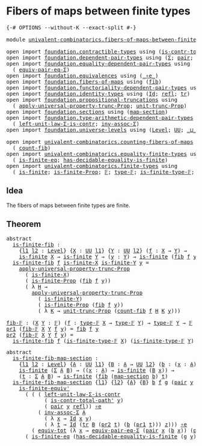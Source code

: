 # Fibers of maps between finite types

<pre class="Agda"><a id="48" class="Symbol">{-#</a> <a id="52" class="Keyword">OPTIONS</a> <a id="60" class="Pragma">--without-K</a> <a id="72" class="Pragma">--exact-split</a> <a id="86" class="Symbol">#-}</a>

<a id="91" class="Keyword">module</a> <a id="98" href="univalent-combinatorics.fibers-of-maps-between-finite-types.html" class="Module">univalent-combinatorics.fibers-of-maps-between-finite-types</a> <a id="158" class="Keyword">where</a>

<a id="165" class="Keyword">open</a> <a id="170" class="Keyword">import</a> <a id="177" href="foundation.contractible-types.html" class="Module">foundation.contractible-types</a> <a id="207" class="Keyword">using</a> <a id="213" class="Symbol">(</a><a id="214" href="foundation-core.contractible-types.html#2189" class="Function">is-contr-total-path&#39;</a><a id="234" class="Symbol">)</a>
<a id="236" class="Keyword">open</a> <a id="241" class="Keyword">import</a> <a id="248" href="foundation.dependent-pair-types.html" class="Module">foundation.dependent-pair-types</a> <a id="280" class="Keyword">using</a> <a id="286" class="Symbol">(</a><a id="287" href="foundation-core.dependent-pair-types.html#502" class="Record">Σ</a><a id="288" class="Symbol">;</a> <a id="290" href="foundation-core.dependent-pair-types.html#575" class="InductiveConstructor">pair</a><a id="294" class="Symbol">;</a> <a id="296" href="foundation-core.dependent-pair-types.html#592" class="Field">pr1</a><a id="299" class="Symbol">;</a> <a id="301" href="foundation-core.dependent-pair-types.html#604" class="Field">pr2</a><a id="304" class="Symbol">)</a>
<a id="306" class="Keyword">open</a> <a id="311" class="Keyword">import</a> <a id="318" href="foundation.equality-dependent-pair-types.html" class="Module">foundation.equality-dependent-pair-types</a> <a id="359" class="Keyword">using</a>
  <a id="367" class="Symbol">(</a> <a id="369" href="foundation.equality-dependent-pair-types.html#2407" class="Function">equiv-pair-eq-Σ</a><a id="384" class="Symbol">)</a>
<a id="386" class="Keyword">open</a> <a id="391" class="Keyword">import</a> <a id="398" href="foundation.equivalences.html" class="Module">foundation.equivalences</a> <a id="422" class="Keyword">using</a> <a id="428" class="Symbol">(</a><a id="429" href="foundation-core.equivalences.html#7843" class="Function Operator">_∘e_</a><a id="433" class="Symbol">)</a>
<a id="435" class="Keyword">open</a> <a id="440" class="Keyword">import</a> <a id="447" href="foundation.fibers-of-maps.html" class="Module">foundation.fibers-of-maps</a> <a id="473" class="Keyword">using</a> <a id="479" class="Symbol">(</a><a id="480" href="foundation-core.fibers-of-maps.html#928" class="Function">fib</a><a id="483" class="Symbol">)</a>
<a id="485" class="Keyword">open</a> <a id="490" class="Keyword">import</a> <a id="497" href="foundation.functoriality-dependent-pair-types.html" class="Module">foundation.functoriality-dependent-pair-types</a> <a id="543" class="Keyword">using</a> <a id="549" class="Symbol">(</a><a id="550" href="foundation-core.functoriality-dependent-pair-types.html#6804" class="Function">equiv-tot</a><a id="559" class="Symbol">)</a>
<a id="561" class="Keyword">open</a> <a id="566" class="Keyword">import</a> <a id="573" href="foundation.identity-types.html" class="Module">foundation.identity-types</a> <a id="599" class="Keyword">using</a> <a id="605" class="Symbol">(</a><a id="606" href="foundation-core.identity-types.html#641" class="Datatype">Id</a><a id="608" class="Symbol">;</a> <a id="610" href="foundation-core.identity-types.html#694" class="InductiveConstructor">refl</a><a id="614" class="Symbol">;</a> <a id="616" href="foundation-core.identity-types.html#4583" class="Function">tr</a><a id="618" class="Symbol">)</a>
<a id="620" class="Keyword">open</a> <a id="625" class="Keyword">import</a> <a id="632" href="foundation.propositional-truncations.html" class="Module">foundation.propositional-truncations</a> <a id="669" class="Keyword">using</a>
  <a id="677" class="Symbol">(</a> <a id="679" href="foundation.propositional-truncations.html#5148" class="Function">apply-universal-property-trunc-Prop</a><a id="714" class="Symbol">;</a> <a id="716" href="foundation.propositional-truncations.html#1756" class="Postulate">unit-trunc-Prop</a><a id="731" class="Symbol">)</a>
<a id="733" class="Keyword">open</a> <a id="738" class="Keyword">import</a> <a id="745" href="foundation.sections.html" class="Module">foundation.sections</a> <a id="765" class="Keyword">using</a> <a id="771" class="Symbol">(</a><a id="772" href="foundation.sections.html#1762" class="Function">map-section</a><a id="783" class="Symbol">)</a>
<a id="785" class="Keyword">open</a> <a id="790" class="Keyword">import</a> <a id="797" href="foundation.type-arithmetic-dependent-pair-types.html" class="Module">foundation.type-arithmetic-dependent-pair-types</a> <a id="845" class="Keyword">using</a>
  <a id="853" class="Symbol">(</a> <a id="855" href="foundation-core.type-arithmetic-dependent-pair-types.html#3077" class="Function">left-unit-law-Σ-is-contr</a><a id="879" class="Symbol">;</a> <a id="881" href="foundation-core.type-arithmetic-dependent-pair-types.html#5795" class="Function">inv-assoc-Σ</a><a id="892" class="Symbol">)</a>
<a id="894" class="Keyword">open</a> <a id="899" class="Keyword">import</a> <a id="906" href="foundation.universe-levels.html" class="Module">foundation.universe-levels</a> <a id="933" class="Keyword">using</a> <a id="939" class="Symbol">(</a><a id="940" href="Agda.Primitive.html#597" class="Postulate">Level</a><a id="945" class="Symbol">;</a> <a id="947" href="foundation-core.universe-levels.html#222" class="Primitive">UU</a><a id="949" class="Symbol">;</a> <a id="951" href="Agda.Primitive.html#810" class="Primitive Operator">_⊔_</a><a id="954" class="Symbol">)</a>

<a id="957" class="Keyword">open</a> <a id="962" class="Keyword">import</a> <a id="969" href="univalent-combinatorics.counting-fibers-of-maps.html" class="Module">univalent-combinatorics.counting-fibers-of-maps</a> <a id="1017" class="Keyword">using</a>
  <a id="1025" class="Symbol">(</a> <a id="1027" href="univalent-combinatorics.counting-fibers-of-maps.html#834" class="Function">count-fib</a><a id="1036" class="Symbol">)</a>
<a id="1038" class="Keyword">open</a> <a id="1043" class="Keyword">import</a> <a id="1050" href="univalent-combinatorics.equality-finite-types.html" class="Module">univalent-combinatorics.equality-finite-types</a> <a id="1096" class="Keyword">using</a>
  <a id="1104" class="Symbol">(</a> <a id="1106" href="univalent-combinatorics.equality-finite-types.html#3302" class="Function">is-finite-eq</a><a id="1118" class="Symbol">;</a> <a id="1120" href="univalent-combinatorics.equality-finite-types.html#1960" class="Function">has-decidable-equality-is-finite</a><a id="1152" class="Symbol">)</a>
<a id="1154" class="Keyword">open</a> <a id="1159" class="Keyword">import</a> <a id="1166" href="univalent-combinatorics.finite-types.html" class="Module">univalent-combinatorics.finite-types</a> <a id="1203" class="Keyword">using</a>
  <a id="1211" class="Symbol">(</a> <a id="1213" href="univalent-combinatorics.finite-types.html#3651" class="Function">is-finite</a><a id="1222" class="Symbol">;</a> <a id="1224" href="univalent-combinatorics.finite-types.html#3560" class="Function">is-finite-Prop</a><a id="1238" class="Symbol">;</a> <a id="1240" href="univalent-combinatorics.finite-types.html#4042" class="Function">𝔽</a><a id="1241" class="Symbol">;</a> <a id="1243" href="univalent-combinatorics.finite-types.html#4090" class="Function">type-𝔽</a><a id="1249" class="Symbol">;</a> <a id="1251" href="univalent-combinatorics.finite-types.html#4141" class="Function">is-finite-type-𝔽</a><a id="1267" class="Symbol">;</a> <a id="1269" href="univalent-combinatorics.finite-types.html#6411" class="Function">is-finite-equiv&#39;</a><a id="1285" class="Symbol">)</a>
</pre>
## Idea

The fibers of maps between finite types are finite.

## Theorem

<pre class="Agda"><a id="1374" class="Keyword">abstract</a>
  <a id="is-finite-fib"></a><a id="1385" href="univalent-combinatorics.fibers-of-maps-between-finite-types.html#1385" class="Function">is-finite-fib</a> <a id="1399" class="Symbol">:</a>
    <a id="1405" class="Symbol">{</a><a id="1406" href="univalent-combinatorics.fibers-of-maps-between-finite-types.html#1406" class="Bound">l1</a> <a id="1409" href="univalent-combinatorics.fibers-of-maps-between-finite-types.html#1409" class="Bound">l2</a> <a id="1412" class="Symbol">:</a> <a id="1414" href="Agda.Primitive.html#597" class="Postulate">Level</a><a id="1419" class="Symbol">}</a> <a id="1421" class="Symbol">{</a><a id="1422" href="univalent-combinatorics.fibers-of-maps-between-finite-types.html#1422" class="Bound">X</a> <a id="1424" class="Symbol">:</a> <a id="1426" href="foundation-core.universe-levels.html#222" class="Primitive">UU</a> <a id="1429" href="univalent-combinatorics.fibers-of-maps-between-finite-types.html#1406" class="Bound">l1</a><a id="1431" class="Symbol">}</a> <a id="1433" class="Symbol">{</a><a id="1434" href="univalent-combinatorics.fibers-of-maps-between-finite-types.html#1434" class="Bound">Y</a> <a id="1436" class="Symbol">:</a> <a id="1438" href="foundation-core.universe-levels.html#222" class="Primitive">UU</a> <a id="1441" href="univalent-combinatorics.fibers-of-maps-between-finite-types.html#1409" class="Bound">l2</a><a id="1443" class="Symbol">}</a> <a id="1445" class="Symbol">(</a><a id="1446" href="univalent-combinatorics.fibers-of-maps-between-finite-types.html#1446" class="Bound">f</a> <a id="1448" class="Symbol">:</a> <a id="1450" href="univalent-combinatorics.fibers-of-maps-between-finite-types.html#1422" class="Bound">X</a> <a id="1452" class="Symbol">→</a> <a id="1454" href="univalent-combinatorics.fibers-of-maps-between-finite-types.html#1434" class="Bound">Y</a><a id="1455" class="Symbol">)</a> <a id="1457" class="Symbol">→</a>
    <a id="1463" href="univalent-combinatorics.finite-types.html#3651" class="Function">is-finite</a> <a id="1473" href="univalent-combinatorics.fibers-of-maps-between-finite-types.html#1422" class="Bound">X</a> <a id="1475" class="Symbol">→</a> <a id="1477" href="univalent-combinatorics.finite-types.html#3651" class="Function">is-finite</a> <a id="1487" href="univalent-combinatorics.fibers-of-maps-between-finite-types.html#1434" class="Bound">Y</a> <a id="1489" class="Symbol">→</a> <a id="1491" class="Symbol">(</a><a id="1492" href="univalent-combinatorics.fibers-of-maps-between-finite-types.html#1492" class="Bound">y</a> <a id="1494" class="Symbol">:</a> <a id="1496" href="univalent-combinatorics.fibers-of-maps-between-finite-types.html#1434" class="Bound">Y</a><a id="1497" class="Symbol">)</a> <a id="1499" class="Symbol">→</a> <a id="1501" href="univalent-combinatorics.finite-types.html#3651" class="Function">is-finite</a> <a id="1511" class="Symbol">(</a><a id="1512" href="foundation-core.fibers-of-maps.html#928" class="Function">fib</a> <a id="1516" href="univalent-combinatorics.fibers-of-maps-between-finite-types.html#1446" class="Bound">f</a> <a id="1518" href="univalent-combinatorics.fibers-of-maps-between-finite-types.html#1492" class="Bound">y</a><a id="1519" class="Symbol">)</a>
  <a id="1523" href="univalent-combinatorics.fibers-of-maps-between-finite-types.html#1385" class="Function">is-finite-fib</a> <a id="1537" href="univalent-combinatorics.fibers-of-maps-between-finite-types.html#1537" class="Bound">f</a> <a id="1539" href="univalent-combinatorics.fibers-of-maps-between-finite-types.html#1539" class="Bound">is-finite-X</a> <a id="1551" href="univalent-combinatorics.fibers-of-maps-between-finite-types.html#1551" class="Bound">is-finite-Y</a> <a id="1563" href="univalent-combinatorics.fibers-of-maps-between-finite-types.html#1563" class="Bound">y</a> <a id="1565" class="Symbol">=</a>
    <a id="1571" href="foundation.propositional-truncations.html#5148" class="Function">apply-universal-property-trunc-Prop</a>
      <a id="1613" class="Symbol">(</a> <a id="1615" href="univalent-combinatorics.fibers-of-maps-between-finite-types.html#1539" class="Bound">is-finite-X</a><a id="1626" class="Symbol">)</a>
      <a id="1634" class="Symbol">(</a> <a id="1636" href="univalent-combinatorics.finite-types.html#3560" class="Function">is-finite-Prop</a> <a id="1651" class="Symbol">(</a><a id="1652" href="foundation-core.fibers-of-maps.html#928" class="Function">fib</a> <a id="1656" href="univalent-combinatorics.fibers-of-maps-between-finite-types.html#1537" class="Bound">f</a> <a id="1658" href="univalent-combinatorics.fibers-of-maps-between-finite-types.html#1563" class="Bound">y</a><a id="1659" class="Symbol">))</a>
      <a id="1668" class="Symbol">(</a> <a id="1670" class="Symbol">λ</a> <a id="1672" href="univalent-combinatorics.fibers-of-maps-between-finite-types.html#1672" class="Bound">H</a> <a id="1674" class="Symbol">→</a>
        <a id="1684" href="foundation.propositional-truncations.html#5148" class="Function">apply-universal-property-trunc-Prop</a>
          <a id="1730" class="Symbol">(</a> <a id="1732" href="univalent-combinatorics.fibers-of-maps-between-finite-types.html#1551" class="Bound">is-finite-Y</a><a id="1743" class="Symbol">)</a>
          <a id="1755" class="Symbol">(</a> <a id="1757" href="univalent-combinatorics.finite-types.html#3560" class="Function">is-finite-Prop</a> <a id="1772" class="Symbol">(</a><a id="1773" href="foundation-core.fibers-of-maps.html#928" class="Function">fib</a> <a id="1777" href="univalent-combinatorics.fibers-of-maps-between-finite-types.html#1537" class="Bound">f</a> <a id="1779" href="univalent-combinatorics.fibers-of-maps-between-finite-types.html#1563" class="Bound">y</a><a id="1780" class="Symbol">))</a>
          <a id="1793" class="Symbol">(</a> <a id="1795" class="Symbol">λ</a> <a id="1797" href="univalent-combinatorics.fibers-of-maps-between-finite-types.html#1797" class="Bound">K</a> <a id="1799" class="Symbol">→</a> <a id="1801" href="foundation.propositional-truncations.html#1756" class="Postulate">unit-trunc-Prop</a> <a id="1817" class="Symbol">(</a><a id="1818" href="univalent-combinatorics.counting-fibers-of-maps.html#834" class="Function">count-fib</a> <a id="1828" href="univalent-combinatorics.fibers-of-maps-between-finite-types.html#1537" class="Bound">f</a> <a id="1830" href="univalent-combinatorics.fibers-of-maps-between-finite-types.html#1672" class="Bound">H</a> <a id="1832" href="univalent-combinatorics.fibers-of-maps-between-finite-types.html#1797" class="Bound">K</a> <a id="1834" href="univalent-combinatorics.fibers-of-maps-between-finite-types.html#1563" class="Bound">y</a><a id="1835" class="Symbol">)))</a>

<a id="fib-𝔽"></a><a id="1840" href="univalent-combinatorics.fibers-of-maps-between-finite-types.html#1840" class="Function">fib-𝔽</a> <a id="1846" class="Symbol">:</a> <a id="1848" class="Symbol">(</a><a id="1849" href="univalent-combinatorics.fibers-of-maps-between-finite-types.html#1849" class="Bound">X</a> <a id="1851" href="univalent-combinatorics.fibers-of-maps-between-finite-types.html#1851" class="Bound">Y</a> <a id="1853" class="Symbol">:</a> <a id="1855" href="univalent-combinatorics.finite-types.html#4042" class="Function">𝔽</a><a id="1856" class="Symbol">)</a> <a id="1858" class="Symbol">(</a><a id="1859" href="univalent-combinatorics.fibers-of-maps-between-finite-types.html#1859" class="Bound">f</a> <a id="1861" class="Symbol">:</a> <a id="1863" href="univalent-combinatorics.finite-types.html#4090" class="Function">type-𝔽</a> <a id="1870" href="univalent-combinatorics.fibers-of-maps-between-finite-types.html#1849" class="Bound">X</a> <a id="1872" class="Symbol">→</a> <a id="1874" href="univalent-combinatorics.finite-types.html#4090" class="Function">type-𝔽</a> <a id="1881" href="univalent-combinatorics.fibers-of-maps-between-finite-types.html#1851" class="Bound">Y</a><a id="1882" class="Symbol">)</a> <a id="1884" class="Symbol">→</a> <a id="1886" href="univalent-combinatorics.finite-types.html#4090" class="Function">type-𝔽</a> <a id="1893" href="univalent-combinatorics.fibers-of-maps-between-finite-types.html#1851" class="Bound">Y</a> <a id="1895" class="Symbol">→</a> <a id="1897" href="univalent-combinatorics.finite-types.html#4042" class="Function">𝔽</a>
<a id="1899" href="foundation-core.dependent-pair-types.html#592" class="Field">pr1</a> <a id="1903" class="Symbol">(</a><a id="1904" href="univalent-combinatorics.fibers-of-maps-between-finite-types.html#1840" class="Function">fib-𝔽</a> <a id="1910" href="univalent-combinatorics.fibers-of-maps-between-finite-types.html#1910" class="Bound">X</a> <a id="1912" href="univalent-combinatorics.fibers-of-maps-between-finite-types.html#1912" class="Bound">Y</a> <a id="1914" href="univalent-combinatorics.fibers-of-maps-between-finite-types.html#1914" class="Bound">f</a> <a id="1916" href="univalent-combinatorics.fibers-of-maps-between-finite-types.html#1916" class="Bound">y</a><a id="1917" class="Symbol">)</a> <a id="1919" class="Symbol">=</a> <a id="1921" href="foundation-core.fibers-of-maps.html#928" class="Function">fib</a> <a id="1925" href="univalent-combinatorics.fibers-of-maps-between-finite-types.html#1914" class="Bound">f</a> <a id="1927" href="univalent-combinatorics.fibers-of-maps-between-finite-types.html#1916" class="Bound">y</a>
<a id="1929" href="foundation-core.dependent-pair-types.html#604" class="Field">pr2</a> <a id="1933" class="Symbol">(</a><a id="1934" href="univalent-combinatorics.fibers-of-maps-between-finite-types.html#1840" class="Function">fib-𝔽</a> <a id="1940" href="univalent-combinatorics.fibers-of-maps-between-finite-types.html#1940" class="Bound">X</a> <a id="1942" href="univalent-combinatorics.fibers-of-maps-between-finite-types.html#1942" class="Bound">Y</a> <a id="1944" href="univalent-combinatorics.fibers-of-maps-between-finite-types.html#1944" class="Bound">f</a> <a id="1946" href="univalent-combinatorics.fibers-of-maps-between-finite-types.html#1946" class="Bound">y</a><a id="1947" class="Symbol">)</a> <a id="1949" class="Symbol">=</a>
  <a id="1953" href="univalent-combinatorics.fibers-of-maps-between-finite-types.html#1385" class="Function">is-finite-fib</a> <a id="1967" href="univalent-combinatorics.fibers-of-maps-between-finite-types.html#1944" class="Bound">f</a> <a id="1969" class="Symbol">(</a><a id="1970" href="univalent-combinatorics.finite-types.html#4141" class="Function">is-finite-type-𝔽</a> <a id="1987" href="univalent-combinatorics.fibers-of-maps-between-finite-types.html#1940" class="Bound">X</a><a id="1988" class="Symbol">)</a> <a id="1990" class="Symbol">(</a><a id="1991" href="univalent-combinatorics.finite-types.html#4141" class="Function">is-finite-type-𝔽</a> <a id="2008" href="univalent-combinatorics.fibers-of-maps-between-finite-types.html#1942" class="Bound">Y</a><a id="2009" class="Symbol">)</a> <a id="2011" href="univalent-combinatorics.fibers-of-maps-between-finite-types.html#1946" class="Bound">y</a>
</pre>
<pre class="Agda"><a id="2026" class="Keyword">abstract</a>
  <a id="is-finite-fib-map-section"></a><a id="2037" href="univalent-combinatorics.fibers-of-maps-between-finite-types.html#2037" class="Function">is-finite-fib-map-section</a> <a id="2063" class="Symbol">:</a>
    <a id="2069" class="Symbol">{</a><a id="2070" href="univalent-combinatorics.fibers-of-maps-between-finite-types.html#2070" class="Bound">l1</a> <a id="2073" href="univalent-combinatorics.fibers-of-maps-between-finite-types.html#2073" class="Bound">l2</a> <a id="2076" class="Symbol">:</a> <a id="2078" href="Agda.Primitive.html#597" class="Postulate">Level</a><a id="2083" class="Symbol">}</a> <a id="2085" class="Symbol">{</a><a id="2086" href="univalent-combinatorics.fibers-of-maps-between-finite-types.html#2086" class="Bound">A</a> <a id="2088" class="Symbol">:</a> <a id="2090" href="foundation-core.universe-levels.html#222" class="Primitive">UU</a> <a id="2093" href="univalent-combinatorics.fibers-of-maps-between-finite-types.html#2070" class="Bound">l1</a><a id="2095" class="Symbol">}</a> <a id="2097" class="Symbol">{</a><a id="2098" href="univalent-combinatorics.fibers-of-maps-between-finite-types.html#2098" class="Bound">B</a> <a id="2100" class="Symbol">:</a> <a id="2102" href="univalent-combinatorics.fibers-of-maps-between-finite-types.html#2086" class="Bound">A</a> <a id="2104" class="Symbol">→</a> <a id="2106" href="foundation-core.universe-levels.html#222" class="Primitive">UU</a> <a id="2109" href="univalent-combinatorics.fibers-of-maps-between-finite-types.html#2073" class="Bound">l2</a><a id="2111" class="Symbol">}</a> <a id="2113" class="Symbol">(</a><a id="2114" href="univalent-combinatorics.fibers-of-maps-between-finite-types.html#2114" class="Bound">b</a> <a id="2116" class="Symbol">:</a> <a id="2118" class="Symbol">(</a><a id="2119" href="univalent-combinatorics.fibers-of-maps-between-finite-types.html#2119" class="Bound">x</a> <a id="2121" class="Symbol">:</a> <a id="2123" href="univalent-combinatorics.fibers-of-maps-between-finite-types.html#2086" class="Bound">A</a><a id="2124" class="Symbol">)</a> <a id="2126" class="Symbol">→</a> <a id="2128" href="univalent-combinatorics.fibers-of-maps-between-finite-types.html#2098" class="Bound">B</a> <a id="2130" href="univalent-combinatorics.fibers-of-maps-between-finite-types.html#2119" class="Bound">x</a><a id="2131" class="Symbol">)</a> <a id="2133" class="Symbol">→</a>
    <a id="2139" href="univalent-combinatorics.finite-types.html#3651" class="Function">is-finite</a> <a id="2149" class="Symbol">(</a><a id="2150" href="foundation-core.dependent-pair-types.html#502" class="Record">Σ</a> <a id="2152" href="univalent-combinatorics.fibers-of-maps-between-finite-types.html#2086" class="Bound">A</a> <a id="2154" href="univalent-combinatorics.fibers-of-maps-between-finite-types.html#2098" class="Bound">B</a><a id="2155" class="Symbol">)</a> <a id="2157" class="Symbol">→</a> <a id="2159" class="Symbol">((</a><a id="2161" href="univalent-combinatorics.fibers-of-maps-between-finite-types.html#2161" class="Bound">x</a> <a id="2163" class="Symbol">:</a> <a id="2165" href="univalent-combinatorics.fibers-of-maps-between-finite-types.html#2086" class="Bound">A</a><a id="2166" class="Symbol">)</a> <a id="2168" class="Symbol">→</a> <a id="2170" href="univalent-combinatorics.finite-types.html#3651" class="Function">is-finite</a> <a id="2180" class="Symbol">(</a><a id="2181" href="univalent-combinatorics.fibers-of-maps-between-finite-types.html#2098" class="Bound">B</a> <a id="2183" href="univalent-combinatorics.fibers-of-maps-between-finite-types.html#2161" class="Bound">x</a><a id="2184" class="Symbol">))</a> <a id="2187" class="Symbol">→</a>
    <a id="2193" class="Symbol">(</a><a id="2194" href="univalent-combinatorics.fibers-of-maps-between-finite-types.html#2194" class="Bound">t</a> <a id="2196" class="Symbol">:</a> <a id="2198" href="foundation-core.dependent-pair-types.html#502" class="Record">Σ</a> <a id="2200" href="univalent-combinatorics.fibers-of-maps-between-finite-types.html#2086" class="Bound">A</a> <a id="2202" href="univalent-combinatorics.fibers-of-maps-between-finite-types.html#2098" class="Bound">B</a><a id="2203" class="Symbol">)</a> <a id="2205" class="Symbol">→</a> <a id="2207" href="univalent-combinatorics.finite-types.html#3651" class="Function">is-finite</a> <a id="2217" class="Symbol">(</a><a id="2218" href="foundation-core.fibers-of-maps.html#928" class="Function">fib</a> <a id="2222" class="Symbol">(</a><a id="2223" href="foundation.sections.html#1762" class="Function">map-section</a> <a id="2235" href="univalent-combinatorics.fibers-of-maps-between-finite-types.html#2114" class="Bound">b</a><a id="2236" class="Symbol">)</a> <a id="2238" href="univalent-combinatorics.fibers-of-maps-between-finite-types.html#2194" class="Bound">t</a><a id="2239" class="Symbol">)</a>
  <a id="2243" href="univalent-combinatorics.fibers-of-maps-between-finite-types.html#2037" class="Function">is-finite-fib-map-section</a> <a id="2269" class="Symbol">{</a><a id="2270" href="univalent-combinatorics.fibers-of-maps-between-finite-types.html#2270" class="Bound">l1</a><a id="2272" class="Symbol">}</a> <a id="2274" class="Symbol">{</a><a id="2275" href="univalent-combinatorics.fibers-of-maps-between-finite-types.html#2275" class="Bound">l2</a><a id="2277" class="Symbol">}</a> <a id="2279" class="Symbol">{</a><a id="2280" href="univalent-combinatorics.fibers-of-maps-between-finite-types.html#2280" class="Bound">A</a><a id="2281" class="Symbol">}</a> <a id="2283" class="Symbol">{</a><a id="2284" href="univalent-combinatorics.fibers-of-maps-between-finite-types.html#2284" class="Bound">B</a><a id="2285" class="Symbol">}</a> <a id="2287" href="univalent-combinatorics.fibers-of-maps-between-finite-types.html#2287" class="Bound">b</a> <a id="2289" href="univalent-combinatorics.fibers-of-maps-between-finite-types.html#2289" class="Bound">f</a> <a id="2291" href="univalent-combinatorics.fibers-of-maps-between-finite-types.html#2291" class="Bound">g</a> <a id="2293" class="Symbol">(</a><a id="2294" href="foundation-core.dependent-pair-types.html#575" class="InductiveConstructor">pair</a> <a id="2299" href="univalent-combinatorics.fibers-of-maps-between-finite-types.html#2299" class="Bound">y</a> <a id="2301" href="univalent-combinatorics.fibers-of-maps-between-finite-types.html#2301" class="Bound">z</a><a id="2302" class="Symbol">)</a> <a id="2304" class="Symbol">=</a>
    <a id="2310" href="univalent-combinatorics.finite-types.html#6411" class="Function">is-finite-equiv&#39;</a>
      <a id="2333" class="Symbol">(</a> <a id="2335" class="Symbol">(</a> <a id="2337" class="Symbol">(</a> <a id="2339" href="foundation-core.type-arithmetic-dependent-pair-types.html#3077" class="Function">left-unit-law-Σ-is-contr</a>
            <a id="2376" class="Symbol">(</a> <a id="2378" href="foundation-core.contractible-types.html#2189" class="Function">is-contr-total-path&#39;</a> <a id="2399" href="univalent-combinatorics.fibers-of-maps-between-finite-types.html#2299" class="Bound">y</a><a id="2400" class="Symbol">)</a>
            <a id="2414" class="Symbol">(</a> <a id="2416" href="foundation-core.dependent-pair-types.html#575" class="InductiveConstructor">pair</a> <a id="2421" href="univalent-combinatorics.fibers-of-maps-between-finite-types.html#2299" class="Bound">y</a> <a id="2423" href="foundation-core.identity-types.html#694" class="InductiveConstructor">refl</a><a id="2427" class="Symbol">))</a> <a id="2430" href="foundation-core.equivalences.html#7843" class="Function Operator">∘e</a>
          <a id="2443" class="Symbol">(</a> <a id="2445" href="foundation-core.type-arithmetic-dependent-pair-types.html#5795" class="Function">inv-assoc-Σ</a> <a id="2457" href="univalent-combinatorics.fibers-of-maps-between-finite-types.html#2280" class="Bound">A</a>
            <a id="2471" class="Symbol">(</a> <a id="2473" class="Symbol">λ</a> <a id="2475" href="univalent-combinatorics.fibers-of-maps-between-finite-types.html#2475" class="Bound">x</a> <a id="2477" class="Symbol">→</a> <a id="2479" href="foundation-core.identity-types.html#641" class="Datatype">Id</a> <a id="2482" href="univalent-combinatorics.fibers-of-maps-between-finite-types.html#2475" class="Bound">x</a> <a id="2484" href="univalent-combinatorics.fibers-of-maps-between-finite-types.html#2299" class="Bound">y</a><a id="2485" class="Symbol">)</a>
            <a id="2499" class="Symbol">(</a> <a id="2501" class="Symbol">λ</a> <a id="2503" href="univalent-combinatorics.fibers-of-maps-between-finite-types.html#2503" class="Bound">t</a> <a id="2505" class="Symbol">→</a> <a id="2507" href="foundation-core.identity-types.html#641" class="Datatype">Id</a> <a id="2510" class="Symbol">(</a><a id="2511" href="foundation-core.identity-types.html#4583" class="Function">tr</a> <a id="2514" href="univalent-combinatorics.fibers-of-maps-between-finite-types.html#2284" class="Bound">B</a> <a id="2516" class="Symbol">(</a><a id="2517" href="foundation-core.dependent-pair-types.html#604" class="Field">pr2</a> <a id="2521" href="univalent-combinatorics.fibers-of-maps-between-finite-types.html#2503" class="Bound">t</a><a id="2522" class="Symbol">)</a> <a id="2524" class="Symbol">(</a><a id="2525" href="univalent-combinatorics.fibers-of-maps-between-finite-types.html#2287" class="Bound">b</a> <a id="2527" class="Symbol">(</a><a id="2528" href="foundation-core.dependent-pair-types.html#592" class="Field">pr1</a> <a id="2532" href="univalent-combinatorics.fibers-of-maps-between-finite-types.html#2503" class="Bound">t</a><a id="2533" class="Symbol">)))</a> <a id="2537" href="univalent-combinatorics.fibers-of-maps-between-finite-types.html#2301" class="Bound">z</a><a id="2538" class="Symbol">)))</a> <a id="2542" href="foundation-core.equivalences.html#7843" class="Function Operator">∘e</a>
        <a id="2553" class="Symbol">(</a> <a id="2555" href="foundation-core.functoriality-dependent-pair-types.html#6804" class="Function">equiv-tot</a> <a id="2565" class="Symbol">(λ</a> <a id="2568" href="univalent-combinatorics.fibers-of-maps-between-finite-types.html#2568" class="Bound">x</a> <a id="2570" class="Symbol">→</a> <a id="2572" href="foundation.equality-dependent-pair-types.html#2407" class="Function">equiv-pair-eq-Σ</a> <a id="2588" class="Symbol">(</a><a id="2589" href="foundation-core.dependent-pair-types.html#575" class="InductiveConstructor">pair</a> <a id="2594" href="univalent-combinatorics.fibers-of-maps-between-finite-types.html#2568" class="Bound">x</a> <a id="2596" class="Symbol">(</a><a id="2597" href="univalent-combinatorics.fibers-of-maps-between-finite-types.html#2287" class="Bound">b</a> <a id="2599" href="univalent-combinatorics.fibers-of-maps-between-finite-types.html#2568" class="Bound">x</a><a id="2600" class="Symbol">))</a> <a id="2603" class="Symbol">(</a><a id="2604" href="foundation-core.dependent-pair-types.html#575" class="InductiveConstructor">pair</a> <a id="2609" href="univalent-combinatorics.fibers-of-maps-between-finite-types.html#2299" class="Bound">y</a> <a id="2611" href="univalent-combinatorics.fibers-of-maps-between-finite-types.html#2301" class="Bound">z</a><a id="2612" class="Symbol">))))</a>
      <a id="2623" class="Symbol">(</a> <a id="2625" href="univalent-combinatorics.equality-finite-types.html#3302" class="Function">is-finite-eq</a> <a id="2638" class="Symbol">(</a><a id="2639" href="univalent-combinatorics.equality-finite-types.html#1960" class="Function">has-decidable-equality-is-finite</a> <a id="2672" class="Symbol">(</a><a id="2673" href="univalent-combinatorics.fibers-of-maps-between-finite-types.html#2291" class="Bound">g</a> <a id="2675" href="univalent-combinatorics.fibers-of-maps-between-finite-types.html#2299" class="Bound">y</a><a id="2676" class="Symbol">)))</a>
</pre>